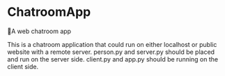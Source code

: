 # ChatroomApp
🥴A web chatroom app

This is a chatroom application that could run on either localhost or public website with a remote server. person.py and server.py should be placed and run on the server side. client.py and app.py should be running on the client side.
